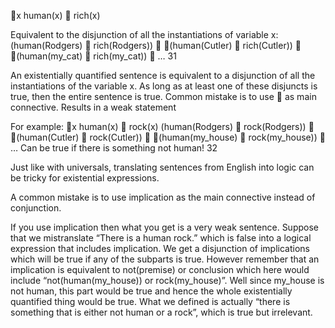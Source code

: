 ﻿x human(x)  rich(x)

Equivalent to the disjunction of all the  instantiations of variable x:
	(human(Rodgers)  rich(Rodgers))  (human(Cutler)  rich(Cutler))  (human(my_cat)  rich(my_cat))  …
31


An existentially quantified sentence is equivalent to a disjunction of all the instantiations of the variable x. As long as at least one of these disjuncts is true, then the entire sentence is true.
Common mistake is to use  as main connective.
Results in a weak statement

For example: x human(x)  rock(x)
	(human(Rodgers)  rock(Rodgers))  (human(Cutler)  rock(Cutler))  (human(my_house)  rock(my_house))  …
Can be true if there is something not human!
32

Just like with universals, translating sentences from English into logic can be tricky for existential expressions.

A common mistake is to use implication as the main connective instead of conjunction.

If you use implication then what you get is a very weak sentence. Suppose that we mistranslate “There is a human rock.” which is false into a logical expression that includes implication. We get a disjunction of implications which will be true if any of the subparts is true.
However remember that an implication is equivalent to not(premise) or conclusion which here would include “not(human(my_house)) or rock(my_house)”. Well since my_house is not human, this part would be true and hence the whole existentially quantified thing would be true.  What we defined is actually “there is something that is either not human or  a rock”, which is true but irrelevant.